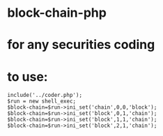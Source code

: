 # block-chain-php
# for any securities coding
# to use:


    include('../coder.php');
    $run = new shell_exec;
    $block-chain=$run->ini_set('chain',0,0,'block');
    $block-chain=$run->ini_set('block',0,1,'chain');
    $block-chain=$run->ini_set('block',1,1,'chain');
    $block-chain=$run->ini_set('block',2,1,'chain');
